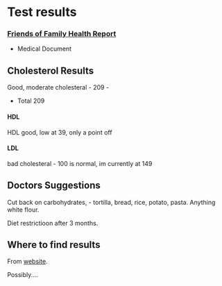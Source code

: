 # Test results

### [Friends of Family Health Report](https://mychart.ochin.org/mychart/Authentication/Login?)
- Medical Document
## Cholesterol Results
Good, moderate cholesteral - 209 -  
- Total 209

#### HDL
HDL good, low at 39, only a point off

#### LDL
bad cholesteral - 100 is normal, im currently at 149

## Doctors Suggestions
Cut back on carbohydrates, - tortilla, bread, rice, potato, pasta. Anything white flour.

Diet restrictioon after 3 months.

## Where to find results
From [website](www.thewebsiteIgottheresultsfrom.com).

Possibly....

